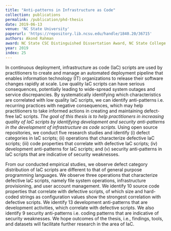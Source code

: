 ```yaml
---
title: "Anti-patterns in Infrastructure as Code"
collection: publications
permalink: /publication/phd-thesis
date: 2019-06-13
venue: 'NC State University'
paperurl: 'https://repository.lib.ncsu.edu/handle/1840.20/36715'
authors: Akond Rahman 
award: NC State CSC Distinguished Dissertation Award, NC State College of Engineering Distinguished Dissertation Award
year: 2019
index: 25
--- 
```

In continuous deployment, infrastructure as code (IaC) scripts are used by practitioners to create and manage an automated deployment pipeline that enables information technology (IT) organizations to release their software changes rapidly at scale. Low quality IaC scripts can have serious consequences, potentially leading to wide-spread system outages and service discrepancies. By systematically identifying which characteristics are correlated with low quality IaC scripts, we can identify anti-patterns i.e. recurring practices with negative consequences, which may help practitioners to take informed actions in creating and maintaining defect-free IaC scripts. *The goal of this thesis is to help practitioners in increasing quality of IaC scripts by identifying development and security anti-patterns in the development of infrastructure as code scripts.* Using open source repositories, we conduct five research studies and identify (i) defect categories in IaC scripts; (ii) operations that characterize defective IaC scripts; (iii) code properties that correlate with defective IaC scripts; (iv) development anti-patterns for IaC scripts; and (v) security anti-patterns in IaC scripts that are indicative of security weaknesses.     

From our conducted empirical studies, we observe defect category distribution of IaC scripts are different to that of general purpose programming languages. We observe three operations that characterize defective IaC scripts, namely file system operations, infrastructure provisioning, and user account management. We identify 10 source code properties that correlate with defective scripts, of which size and hard-coded strings as configuration values show the strongest correlation with defective scripts. We identify 13 development anti-patterns that are development activities, which correlate with defective scripts. We also identify 9 security anti-patterns i.e. coding patterns that are indicative of security weaknesses. We hope outcomes of the thesis, i.e., findings, tools, and datasets will facilitate further research in the area of IaC.   
